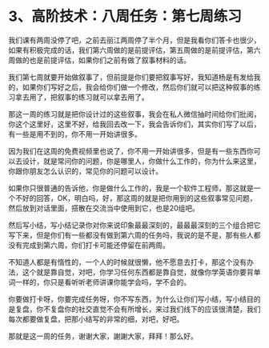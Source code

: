 # 3、高阶技术：八周任务：第七周练习

我们课有两周没停了吧，之前去丽江两周停了半个月，但是我看你们答卡也很少，如果有积极完成的话，我们第六周做的是前提评估，第五周做的是前提评估，第六周做的也是前提评估，如果你们之前有做了叙事材料的话。

我们第七周就要开始做叙事了，但前提是你们要把叙事写好，我知道杨是有发给我的，如果你们写好之后，我会给你们做一个修改，然后你们就可以把这种叙事的练习拿去用了，把叙事的练习就可以拿去用了。

那这一周的练习就是把你设计过的这些叙事，我会在私人微信抽时间给你们批阅，你这个这里好，这里不好，给我回去改一下，我会告诉你们，其实你们写了以后，有一些是用不到的，你不用一开始讲很多。

因为我们在这周的免费视频里也说了，你不用一开始讲很多，但是有一些东西你可以去设计，就是常问你的问题，你是哪里人，你做什么工作的，你为什么来这里，你跟你朋友怎么认识的，常见你的问题可以设计。

如果你只很普通的告诉他，你是做什么工作的，我是一个软件工程师，那这就是一个不好的回答，OK，明白吗，好，那这周的就是把你用到的这些叙事常见问题，然后放到对话里面，搭散在交流当中使用到它，也是20组吧。

然后写小结，写小结记录你对你来说印象最最深刻的，最最最深刻的三个组合把它写下来，但是你们有一些都没有做到第六周的任务吗，我说的是不是，那有些人都没有完成到第六周，你们打卡可能还停留在前两周。

不知道人都是有惰性的，一个人的时候就很懒，他不愿意去打卡，那这个没有办法，这个就是靠自觉，对吧，你学习任何东西都是靠自觉，就像你学英语你要背单词一样的，你只是看听听老师讲课你能学会吗，学不会的。

你要做打卡呀，你要完成任务呀，你不写东西，为什么让你们写小结，写小结目的是复盘，你不复盘你的社交直觉不会有所增长，来过我们线下的应该很清楚，我们每次都要做复盘，把那小结写的非常的细，对吧，好吧。

那就是这一周的任务，谢谢大家，謝謝大家，拜拜！那么好。